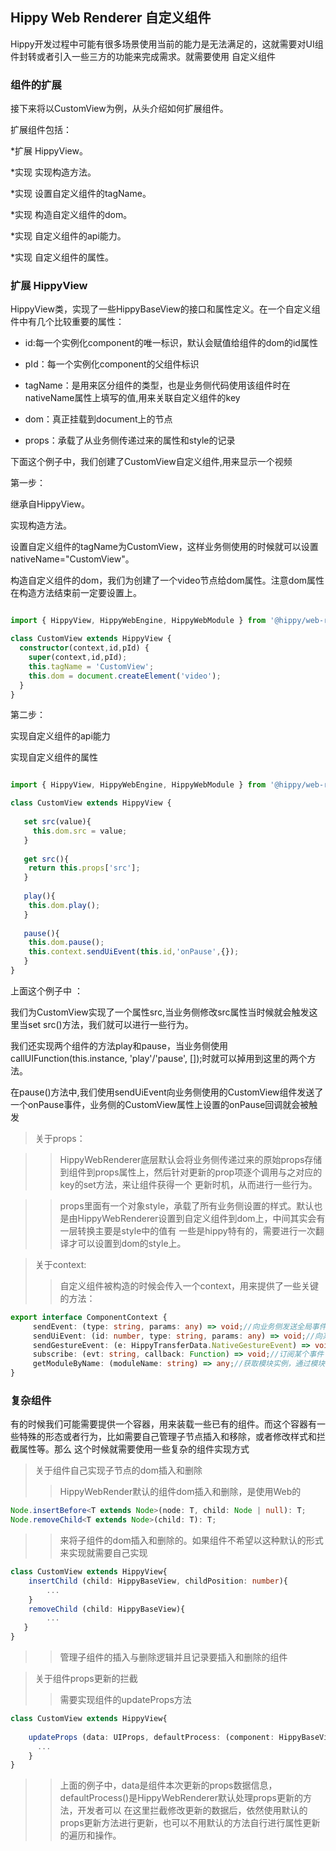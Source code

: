 ## Hippy Web Renderer 自定义组件
Hippy开发过程中可能有很多场景使用当前的能力是无法满足的，这就需要对UI组件封转或者引入一些三方的功能来完成需求。就需要使用
自定义组件
### 组件的扩展
接下来将以CustomView为例，从头介绍如何扩展组件。

扩展组件包括：

*扩展 HippyView。

*实现 实现构造方法。

*实现 设置自定义组件的tagName。

*实现 构造自定义组件的dom。

*实现 自定义组件的api能力。

*实现 自定义组件的属性。

###  扩展 HippyView
HippyView类，实现了一些HippyBaseView的接口和属性定义。在一个自定义组件中有几个比较重要的属性：

* id:每一个实例化component的唯一标识，默认会赋值给组件的dom的id属性

* pId：每一个实例化component的父组件标识
 
* tagName：是用来区分组件的类型，也是业务侧代码使用该组件时在nativeName属性上填写的值,用来关联自定义组件的key

* dom：真正挂载到document上的节点

* props：承载了从业务侧传递过来的属性和style的记录

下面这个例子中，我们创建了CustomView自定义组件,用来显示一个视频

第一步：

继承自HippyView。

实现构造方法。

设置自定义组件的tagName为CustomView，这样业务侧使用的时候就可以设置nativeName="CustomView"。

构造自定义组件的dom，我们为创建了一个video节点给dom属性。注意dom属性在构造方法结束前一定要设置上。

```typescript

import { HippyView, HippyWebEngine, HippyWebModule } from '@hippy/web-renderer';

class CustomView extends HippyView {
  constructor(context,id,pId) {
    super(context,id,pId);
    this.tagName = 'CustomView'; 
    this.dom = document.createElement('video'); 
  }
}

```

第二步：

实现自定义组件的api能力

实现自定义组件的属性

```typescript

import { HippyView, HippyWebEngine, HippyWebModule } from '@hippy/web-renderer';

class CustomView extends HippyView {
  
   set src(value){
     this.dom.src = value;
   } 
   
   get src(){
    return this.props['src'];
   }
    
   play(){
    this.dom.play();
   }
   
   pause(){
    this.dom.pause();
    this.context.sendUiEvent(this.id,'onPause',{});
   }
}

```
上面这个例子中 ：

我们为CustomView实现了一个属性src,当业务侧修改src属性当时候就会触发这里当set src()方法，我们就可以进行一些行为。

我们还实现两个组件的方法play和pause，当业务侧使用 callUIFunction(this.instance, 'play'/'pause', []);时就可以掉用到这里的两个方法。

在pause()方法中,我们使用sendUiEvent向业务侧使用的CustomView组件发送了一个onPause事件，业务侧的CustomView属性上设置的onPause回调就会被触发

>关于props：

>>HippyWebRenderer底层默认会将业务侧传递过来的原始props存储到组件到props属性上，然后针对更新的prop项逐个调用与之对应的key的set方法，来让组件获得一个
更新时机，从而进行一些行为。 

>>props里面有一个对象style，承载了所有业务侧设置的样式。默认也是由HippyWebRenderer设置到自定义组件到dom上，中间其实会有一层转换主要是style中的值有
一些是hippy特有的，需要进行一次翻译才可以设置到dom的style上。

>关于context:
>>自定义组件被构造的时候会传入一个context，用来提供了一些关键的方法：
>> 
```typescript
export interface ComponentContext {
     sendEvent: (type: string, params: any) => void;//向业务侧发送全局事件
     sendUiEvent: (id: number, type: string, params: any) => void;//向某个组件实例发送事件
     sendGestureEvent: (e: HippyTransferData.NativeGestureEvent) => void;//发送手势事件
     subscribe: (evt: string, callback: Function) => void;//订阅某个事件
     getModuleByName: (moduleName: string) => any;//获取模块实例，通过模块名
}
```

### 复杂组件
有的时候我们可能需要提供一个容器，用来装载一些已有的组件。而这个容器有一些特殊的形态或者行为，比如需要自己管理子节点插入和移除，或者修改样式和拦截属性等。那么
这个时候就需要使用一些复杂的组件实现方式

>关于组件自己实现子节点的dom插入和删除
>>HippyWebRender默认的组件dom插入和删除，是使用Web的
```typescript
Node.insertBefore<T extends Node>(node: T, child: Node | null): T;
Node.removeChild<T extends Node>(child: T): T;
```
>>来将子组件的dom插入和删除的。如果组件不希望以这种默认的形式来实现就需要自己实现
```typescript
class CustomView extends HippyView{
    insertChild (child: HippyBaseView, childPosition: number){
        ...
    }
    removeChild (child: HippyBaseView){
        ...
   }
}
```
>>管理子组件的插入与删除逻辑并且记录要插入和删除的组件

>关于组件props更新的拦截
>>需要实现组件的updateProps方法
```typescript
class CustomView extends HippyView{
    
    updateProps (data: UIProps, defaultProcess: (component: HippyBaseView, data: UIProps) => void){
      ...
    }
}
```
>>上面的例子中，data是组件本次更新的props数据信息，defaultProcess()是HippyWebRenderer默认处理props更新的方法，开发者可以
>>在这里拦截修改更新的数据后，依然使用默认的props更新方法进行更新，也可以不用默认的方法自行进行属性更新的遍历和操作。
